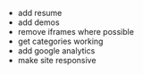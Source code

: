- add resume
- add demos
- remove iframes where possible
- get categories working
- add google analytics
- make site responsive
